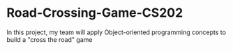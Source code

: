# Road-Crossing-Game-CS202
In this project, my team will apply Object-oriented programming concepts to build a "cross the road" game

